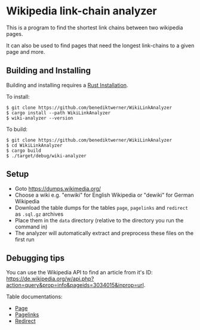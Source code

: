 # Wikipedia link-chain analyzer
This is a program to find the shortest link chains between two wikipedia pages.

It can also be used to find pages that need the longest link-chains to a given page and more.

## Building and Installing
Building and installing requires a [Rust Installation](https://www.rust-lang.org/).

To install:

```
$ git clone https://github.com/benediktwerner/WikiLinkAnalyzer
$ cargo install --path WikiLinkAnalyzer
$ wiki-analyzer --version
```

To build:
```
$ git clone https://github.com/benediktwerner/WikiLinkAnalyzer
$ cd WikiLinkAnalyzer
$ cargo build
$ ./target/debug/wiki-analyzer
```

## Setup
- Goto <https://dumps.wikimedia.org/>
- Choose a wiki e.g. "enwiki" for English Wikipedia or "dewiki" for German Wikipedia
- Download the table dumps for the tables `page`, `pagelinks` and `redirect` as `.sql.gz` archives
- Place them in the `data` directory (relative to the directory you run the command in)
- The analyzer will automatically extract and preprocess these files on the first run

## Debugging tips
You can use the Wikipedia API to find an article from it's ID: <https://de.wikipedia.org/w/api.php?action=query&prop=info&pageids=3034015&inprop=url>.

Table documentations:
- [Page](https://www.mediawiki.org/wiki/Manual:Page_table)
- [Pagelinks](https://www.mediawiki.org/wiki/Manual:Pagelinks_table)
- [Redirect](https://www.mediawiki.org/wiki/Manual:Redirect_table)
